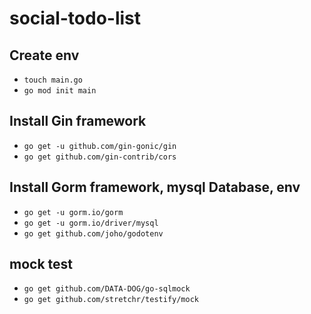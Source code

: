 # social-todo-list

## Create env
- `touch main.go`
- `go mod init main`

## Install Gin framework
- `go get -u github.com/gin-gonic/gin`
- `go get github.com/gin-contrib/cors`

## Install Gorm framework, mysql Database, env
- `go get -u gorm.io/gorm`
- `go get -u gorm.io/driver/mysql`
- `go get github.com/joho/godotenv`

## mock test
- `go get github.com/DATA-DOG/go-sqlmock`
- `go get github.com/stretchr/testify/mock`